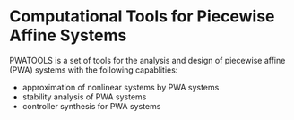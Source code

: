 # Computational Tools for Piecewise Affine Systems

PWATOOLS is a set of tools for the analysis and design of piecewise affine (PWA) systems with the following capablities:
- approximation of nonlinear systems by PWA systems
- stability analysis of PWA systems 
- controller synthesis for PWA systems
